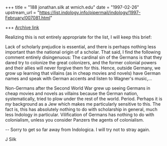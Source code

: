 +++
title = "188 jonathan.silk at wmich.edu"
date = "1997-02-26"
upstream_url = "https://list.indology.info/pipermail/indology/1997-February/007081.html"

+++
[Archive link](https://list.indology.info/pipermail/indology/1997-February/007081.html)

Realizing this is not entirely appropriate for the list, I will keep this
brief:

Lack of scholarly prejudice is essential, and there is perhaps nothing less
important than the national origin of a scholar.  That said, I find the
following comment entirely disingenuous:
The cardinal sin of the Germans is that they dared try to colonize the
great colonizers, and the former colonial powers and their allies will
never forgive them for this. Hence, outside Germany, we grow up learning
that villains (as in cheap movies and novels) have German names and
speak with German accents and listen to Wagner's music,...

Non-Germans after the Second World War grew up seeing Germans in cheap movies
and novels as villains because the German nation, systematically, tried to
plow under the rest of the world. Period.  Perhaps it is *my* background as a
Jew which makes me particularly sensitive to this.  The fact is, this has
absolutely nothing to do with scholarship in general, much less Indology in
particular. Vilification of Germans has nothing to do with colonialism,
unless you consider Panzers the agents of colonialism.

-- Sorry to get so far away from Indologica.  I will try not to stray again.

J Silk




